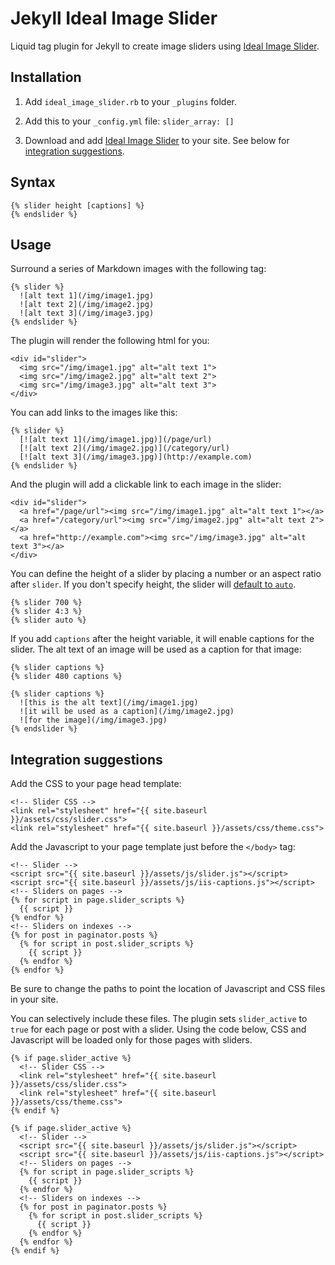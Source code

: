 # Jekyll Ideal Image Slider

Liquid tag plugin for Jekyll to create image sliders using  [Ideal Image Slider](https://github.com/gilbitron/Ideal-Image-Slider).

## Installation

1. Add `ideal_image_slider.rb` to your `_plugins` folder.

2. Add this to your `_config.yml` file: `slider_array: []`

3. Download and add [Ideal Image Slider](https://github.com/gilbitron/Ideal-Image-Slider) to your site. See below for [integration suggestions](#integration-suggestions).

## Syntax

```
{% slider height [captions] %}
{% endslider %}
```

## Usage

Surround a series of Markdown images with the following tag:

```
{% slider %}
  ![alt text 1](/img/image1.jpg)
  ![alt text 2](/img/image2.jpg)
  ![alt text 3](/img/image3.jpg)
{% endslider %}
```

The plugin will render the following html for you:

```
<div id="slider">
  <img src="/img/image1.jpg" alt="alt text 1">
  <img src="/img/image2.jpg" alt="alt text 2">
  <img src="/img/image3.jpg" alt="alt text 3">
</div>
```

You can add links to the images like this:

```
{% slider %}
  [![alt text 1](/img/image1.jpg)](/page/url)
  [![alt text 2](/img/image2.jpg)](/category/url)
  [![alt text 3](/img/image3.jpg)](http://example.com)
{% endslider %}
```

And the plugin will add a clickable link to each image in the slider:

```
<div id="slider">
  <a href="/page/url"><img src="/img/image1.jpg" alt="alt text 1"></a>
  <a href="/category/url"><img src="/img/image2.jpg" alt="alt text 2"></a>
  <a href="http://example.com"><img src="/img/image3.jpg" alt="alt text 3"></a>
</div>
```

You can define the height of a slider by placing a number or an aspect ratio after `slider`. If you don't specify  height, the slider will [default to `auto`](https://github.com/gilbitron/Ideal-Image-Slider#settings).

```
{% slider 700 %}
{% slider 4:3 %}
{% slider auto %}
```

If you add `captions` after the height variable, it will enable captions for the slider. The alt text of an image will be used as a caption for that image:

```
{% slider captions %}
{% slider 480 captions %}
```
```
{% slider captions %}
  ![this is the alt text](/img/image1.jpg)
  ![it will be used as a caption](/img/image2.jpg)
  ![for the image](/img/image3.jpg)
{% endslider %}
```

## Integration suggestions

Add the CSS to your page head template:

```
<!-- Slider CSS -->
<link rel="stylesheet" href="{{ site.baseurl }}/assets/css/slider.css">
<link rel="stylesheet" href="{{ site.baseurl }}/assets/css/theme.css">
```

Add the Javascript to your page template just before the `</body>` tag:

```
<!-- Slider -->
<script src="{{ site.baseurl }}/assets/js/slider.js"></script>
<script src="{{ site.baseurl }}/assets/js/iis-captions.js"></script>
<!-- Sliders on pages -->
{% for script in page.slider_scripts %}
  {{ script }}
{% endfor %}
<!-- Sliders on indexes -->
{% for post in paginator.posts %}
  {% for script in post.slider_scripts %}
    {{ script }}
  {% endfor %}
{% endfor %}
```

Be sure to change the paths to point the location of Javascript and CSS files in your site.

You can selectively include these files. The plugin sets `slider_active` to `true` for each page or post with a slider. Using the code below, CSS and Javascript will be loaded only for those pages with sliders.

```
{% if page.slider_active %}
  <!-- Slider CSS -->
  <link rel="stylesheet" href="{{ site.baseurl }}/assets/css/slider.css">
  <link rel="stylesheet" href="{{ site.baseurl }}/assets/css/theme.css">
{% endif %}
```

```
{% if page.slider_active %}
  <!-- Slider -->
  <script src="{{ site.baseurl }}/assets/js/slider.js"></script>
  <script src="{{ site.baseurl }}/assets/js/iis-captions.js"></script>
  <!-- Sliders on pages -->
  {% for script in page.slider_scripts %}
    {{ script }}
  {% endfor %}
  <!-- Sliders on indexes -->
  {% for post in paginator.posts %}
    {% for script in post.slider_scripts %}
      {{ script }}
    {% endfor %}
  {% endfor %}
{% endif %}
```

